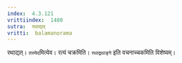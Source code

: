 ```yaml
---
index:  4.3.121
vrittiindex:  1480
sutra:  रथाद्यत्
vritti:  balamanorama 
---
```


रथाद्यत्। `तस्येद`मित्येव। रत्यं चक्रमिति। `रथाद्रथाङ्गे` इति वचनाच्चकमिति विशेष्यम्। 


